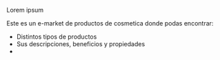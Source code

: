 Lorem ipsum

Este es un e-market de productos de cosmetica donde podas encontrar:
- Distintos tipos de productos
- Sus descripciones, beneficios y propiedades
- 
